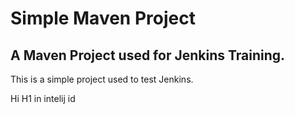 # Simple Maven Project

## A Maven Project used for Jenkins Training.

This is a simple project used to test Jenkins.


Hi H1 in intelij id